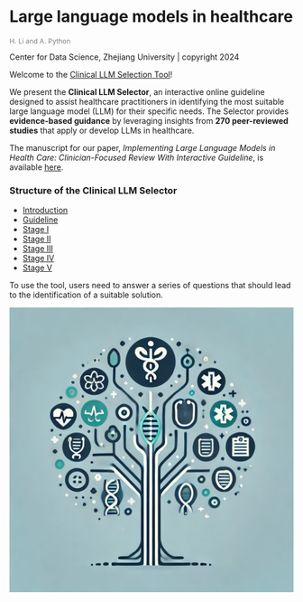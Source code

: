 # Large language models in healthcare
<p style="color: grey; font-size: 12px;">H. Li and A. Python</p>
Center for Data Science, Zhejiang University | copyright 2024


Welcome to the [Clinical LLM Selection Tool](https://williamlhy.github.io/Clinical-LLM-select/)! 
 
We present the **Clinical LLM Selector**, an interactive online guideline designed to assist healthcare practitioners in identifying the most suitable large language model (LLM) for their specific needs. The Selector provides **evidence-based guidance** by leveraging insights from **270 peer-reviewed studies** that apply or develop LLMs in healthcare.

The manuscript for our paper, *Implementing Large Language Models in Health Care: Clinician-Focused Review With Interactive Guideline*, is available [here](https://your-link-here).

### Structure of the Clinical LLM Selector
- [Introduction](intro.html)  
- [Guideline](guideline.html)  
- [Stage I](stage_I.html)  
- [Stage II](stage_II.html)  
- [Stage III](stage_III.html)  
- [Stage IV](stage_IV.html)  
- [Stage V](stage_V.html) 

To use the tool, users need to answer a series of questions that should lead to the identification of a suitable solution. 
<p align="center">
  <img src="LLMtool.jpg" alt="Clinical LLM Decision Tree" style="max-width: 100%; height: auto;">
</p>



 
